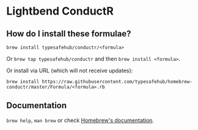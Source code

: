 # Lightbend ConductR

## How do I install these formulae?
`brew install typesafehub/conductr/<formula>`

Or `brew tap typesafehub/conductr` and then `brew install <formula>`.

Or install via URL (which will not receive updates):

```
brew install https://raw.githubusercontent.com/typesafehub/homebrew-conductr/master/Formula/<formula>.rb
```

## Documentation
`brew help`, `man brew` or check [Homebrew's documentation](https://github.com/Homebrew/brew/tree/master/docs#readme).
